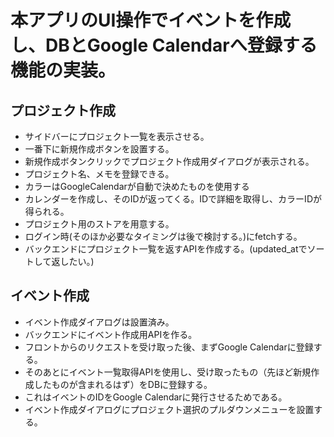 # 本アプリのUI操作でイベントを作成し、DBとGoogle Calendarへ登録する機能の実装。

## プロジェクト作成
- サイドバーにプロジェクト一覧を表示させる。
- 一番下に新規作成ボタンを設置する。
- 新規作成ボタンクリックでプロジェクト作成用ダイアログが表示される。
- プロジェクト名、メモを登録できる。
- カラーはGoogleCalendarが自動で決めたものを使用する
- カレンダーを作成し、そのIDが返ってくる。IDで詳細を取得し、カラーIDが得られる。
- プロジェクト用のストアを用意する。
- ログイン時(そのほか必要なタイミングは後で検討する。)にfetchする。
- バックエンドにプロジェクト一覧を返すAPIを作成する。(updated_atでソートして返したい。)

## イベント作成
- イベント作成ダイアログは設置済み。
- バックエンドにイベント作成用APIを作る。
- フロントからのリクエストを受け取った後、まずGoogle Calendarに登録する。
- そのあとにイベント一覧取得APIを使用し、受け取ったもの（先ほど新規作成したものが含まれるはず）をDBに登録する。
- これはイベントのIDをGoogle Calendarに発行させるためである。
- イベント作成ダイアログにプロジェクト選択のプルダウンメニューを設置する。
